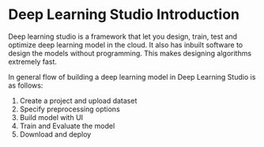 # Deep Learning Studio Introduction

Deep learning studio is a framework that let you design, train, test and optimize deep learning model in the cloud. It also has inbuilt software to design the models without programming. This makes designing algorithms extremely fast.

In general flow of building a deep learning model in Deep Learning Studio is as follows:

1. Create a project and upload dataset
2. Specify preprocessing options
3. Build model with UI
4. Train and Evaluate the model
5. Download and deploy



